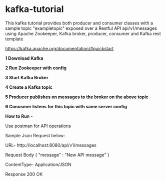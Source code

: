 # kafka-tutorial
This kafka tutorial provides both producer and consumer classes with a sample topic "exampletopic" exposed over  a Restful API api/v1/messages
using Apache Zookeeper, Kafka broker, producer, consumer and Kafka rest template

https://kafka.apache.org/documentation/#quickstart

**1 Download Kafka**

**2 Run Zookeeper with config**

**3 Start Kafka Broker**

**4 Create a Kafka topic**

**5 Producer publishes on messages to the broker on the above topic**

**6 Conusmer listens for this topic with same server config**

**How to Run** -

Use postman for API operations

Sample Json Request below:

URL- http://localhost:8080/api/v1/messages

Request Body 
{
    "message" : "New API message"
}

ContentType- Application/JSON

Response
200 OK
